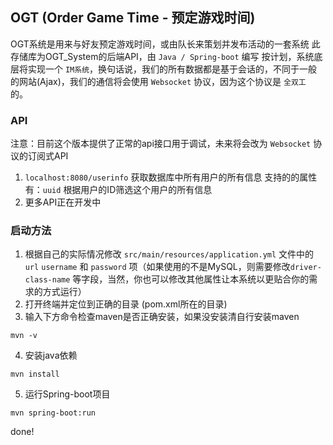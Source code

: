 ## OGT (Order Game Time - 预定游戏时间)
OGT系统是用来与好友预定游戏时间，或由队长来策划并发布活动的一套系统
此存储库为OGT_System的后端API，由 `Java / Spring-boot` 编写
按计划，系统底层将实现一个 `IM系统`，换句话说，我们的所有数据都是基于会话的，不同于一般的网站(Ajax)，我们的通信将会使用 `Websocket` 协议，因为这个协议是 `全双工` 的。
### API
注意：目前这个版本提供了正常的api接口用于调试，未来将会改为 `Websocket` 协议的订阅式API
1. `localhost:8080/userinfo`   获取数据库中所有用户的所有信息
     支持的的属性有：`uuid` 根据用户的ID筛选这个用户的所有信息
2. 更多API正在开发中

### 启动方法
1. 根据自己的实际情况修改 `src/main/resources/application.yml` 文件中的 `url` `username` 和 `password` 项（如果使用的不是MySQL，则需要修改`driver-class-name` 等字段，当然，你也可以修改其他属性让本系统以更贴合你的需求的方式运行）
2. 打开终端并定位到正确的目录 (pom.xml所在的目录)
3. 输入下方命令检查maven是否正确安装，如果没安装清自行安装maven
```
mvn -v
```
4. 安装java依赖
```
mvn install
```
5. 运行Spring-boot项目
```
mvn spring-boot:run
```

done!
